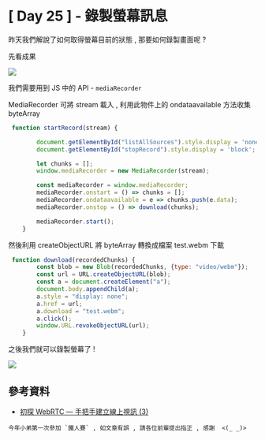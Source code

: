 # [ Day 25 ] - 錄製螢幕訊息 

昨天我們解說了如何取得螢幕目前的狀態 , 那要如何錄製畫面呢 ?

先看成果  

![](https://i.imgur.com/kM0NGN9.gif)

我們需要用到 JS 中的 API - `mediaRecorder`

MediaRecorder 可將 stream 載入 , 利用此物件上的 ondataavailable 方法收集 byteArray 

```javascript
 function startRecord(stream) {

        document.getElementById("listAllSources").style.display = 'none';
        document.getElementById("stopRecord").style.display = 'block';

        let chunks = [];
        window.mediaRecorder = new MediaRecorder(stream);

        const mediaRecorder = window.mediaRecorder;
        mediaRecorder.onstart = () => chunks = [];
        mediaRecorder.ondataavailable = e => chunks.push(e.data);
        mediaRecorder.onstop = () => download(chunks);

        mediaRecorder.start();
    }
```

然後利用 createObjectURL 將 byteArray 轉換成檔案 test.webm 下載

```javascript
 function download(recordedChunks) {
        const blob = new Blob(recordedChunks, {type: "video/webm"});
        const url = URL.createObjectURL(blob);
        const a = document.createElement("a");
        document.body.appendChild(a);
        a.style = "display: none";
        a.href = url;
        a.download = "test.webm";
        a.click();
        window.URL.revokeObjectURL(url);
    }
```

之後我們就可以錄製螢幕了 !

![](https://i.imgur.com/kM0NGN9.gif)

## 參考資料

- [初探 WebRTC — 手把手建立線上視訊 (3)](https://medium.com/@jedy05097952/%E5%88%9D%E6%8E%A2-webrtc-%E6%89%8B%E6%8A%8A%E6%89%8B%E5%BB%BA%E7%AB%8B%E7%B7%9A%E4%B8%8A%E8%A6%96%E8%A8%8A-3-65e14b07cc87)

```
今年小弟第一次參加 `鐵人賽` , 如文章有誤 , 請各位前輩提出指正 , 感謝  <(_ _)>
```
